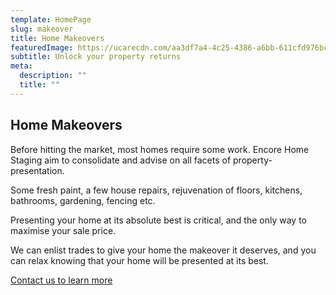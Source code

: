 ```yaml
---
template: HomePage
slug: makeover
title: Home Makeovers
featuredImage: https://ucarecdn.com/aa3df7a4-4c25-4386-a6bb-611cfd976bcf/-/crop/986x663/69,76/-/preview/
subtitle: Unlock your property returns
meta:
  description: ""
  title: ""
---
```

## Home Makeovers

  Before hitting the market, most homes require some work.  Encore Home Staging aim to consolidate and advise on all facets of property-presentation.

  Some fresh paint, a few house repairs, rejuvenation of floors, kitchens, bathrooms, gardening, fencing etc. 

Presenting your home at its absolute best is critical, and the only way to maximise your sale price. 

  We can enlist trades to give your home the makeover it deserves, and you can relax knowing that your home will be presented at its best. 

  [Contact us to learn more](https://encorehomestaging.com.au/contact)